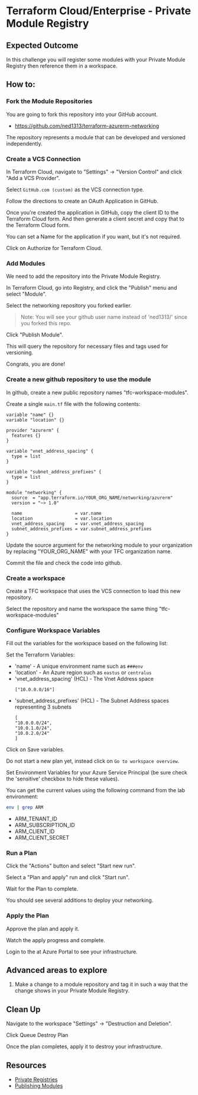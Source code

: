 # Terraform Cloud/Enterprise - Private Module Registry

## Expected Outcome

In this challenge you will register some modules with your Private Module Registry then reference them in a workspace.

## How to:

### Fork the Module Repositories

You are going to fork this repository into your GitHub account.

- https://github.com/ned1313/terraform-azurerm-networking

The repository represents a module that can be developed and versioned independently.

### Create a VCS Connection

In Terraform Cloud, navigate to "Settings" -> "Version Control" and click "Add a VCS Provider".

Select `GitHub.com (custom)` as the VCS connection type.

Follow the directions to create an OAuth Application in GitHub.

Once you're created the application in GitHub, copy the client ID to the Terraform Cloud form. And then generate a client secret and copy that to the Terraform Cloud form.

You can set a Name for the application if you want, but it's not required.

Click on Authorize for Terraform Cloud.

### Add Modules

We need to add the repository into the Private Module Registry.

In Terraform Cloud, go into Registry, and click the "Publish" menu and select "Module".

Select the networking repository you forked earlier.

> Note: You will see your github user name instead of 'ned1313/' since you forked this repo.

Click "Publish Module".

This will query the repository for necessary files and tags used for versioning.

Congrats, you are done!

### Create a new github repository to use the module

In github, create a new public repository names "tfc-workspace-modules".

Create a single `main.tf` file with the following contents:

```hcl
variable "name" {}
variable "location" {}

provider "azurerm" {
  features {}
}

variable "vnet_address_spacing" {
  type = list
}

variable "subnet_address_prefixes" {
  type = list
}

module "networking" {
  source  = "app.terraform.io/YOUR_ORG_NAME/networking/azurerm"
  version = "~> 1.0"

  name                    = var.name
  location                = var.location
  vnet_address_spacing    = var.vnet_address_spacing
  subnet_address_prefixes = var.subnet_address_prefixes
}
```

Update the source argument for the networking module to your organization by replacing "YOUR_ORG_NAME" with your TFC organization name.

Commit the file and check the code into github.

### Create a workspace

Create a TFC workspace that uses the VCS connection to load this new repository.

Select the repository and name the workspace the same thing "tfc-workspace-modules"

### Configure Workspace Variables

Fill out the variables for the workspace based on the following list:

Set the Terraform Variables:

- 'name' - A unique environment name such as `###env`
- 'location' - An Azure region such as `eastus` or `centralus`
- 'vnet_address_spacing' (HCL) - The Vnet Address space
    ```hcl
    ["10.0.0.0/16"]
    ```
- 'subnet_address_prefixes' (HCL) - The Subnet Address spaces representing 3 subnets
    ```hcl
    [
    "10.0.0.0/24",
    "10.0.1.0/24",
    "10.0.2.0/24"
    ]
    ```

Click on Save variables.

Do not start a new plan yet, instead click on `Go to workspace overview`.

Set Environment Variables for your Azure Service Principal (be sure check the 'sensitive' checkbox to hide these values).

You can get the current values using the following command from the lab environment:

```bash
env | grep ARM
```

- ARM_TENANT_ID
- ARM_SUBSCRIPTION_ID
- ARM_CLIENT_ID
- ARM_CLIENT_SECRET

### Run a Plan

Click the "Actions" button and select "Start new run".

Select a "Plan and apply" run and click "Start run".

Wait for the Plan to complete.

You should see several additions to deploy your networking.

### Apply the Plan

Approve the plan and apply it.

Watch the apply progress and complete.

Login to the at Azure Portal to see your infrastructure.

## Advanced areas to explore

1. Make a change to a module repository and tag it in such a way that the change shows in your Private Module Registry.

## Clean Up

Navigate to the workspace "Settings" -> "Destruction and Deletion".

Click Queue Destroy Plan

Once the plan completes, apply it to destroy your infrastructure.

## Resources

- [Private Registries](https://www.terraform.io/docs/registry/private.html)
- [Publishing Modules](https://www.terraform.io/docs/registry/modules/publish.html)
